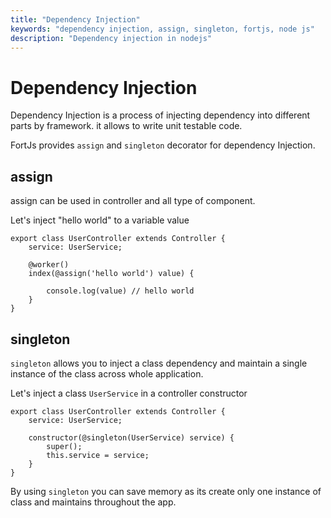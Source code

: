 ```yaml
---
title: "Dependency Injection"
keywords: "dependency injection, assign, singleton, fortjs, node js"
description: "Dependency injection in nodejs"
---
```


# Dependency Injection

Dependency Injection is a process of injecting dependency into different parts by framework. it allows to write unit testable code.

FortJs provides `assign` and `singleton` decorator for dependency Injection. 
## assign
assign can be used in controller and all type of component.

Let's inject "hello world" to a variable value


```
export class UserController extends Controller {
    service: UserService;

    @worker()
    index(@assign('hello world') value) {

        console.log(value) // hello world
    }
}
```

## singleton

`singleton` allows you to inject a class dependency and maintain a single instance of the class across whole application.

Let's inject a class `UserService` in a controller constructor

```
export class UserController extends Controller {
    service: UserService;

    constructor(@singleton(UserService) service) {
        super();
        this.service = service;
    }
}
```

By using `singleton` you can save memory as its create only one instance of class and maintains throughout the app. 